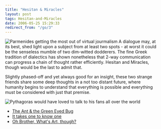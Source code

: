 ```yaml
---
title: "Hesitan & Miracles"
layout: post
tags: Hesitan-and-Miracles
date: 2006-05-25 15:29:33
redirect_from: "/go/3"
---
```


 ![Parmenides getting the most out of virtual jourmalism](/files/images/parmenides.gif)  A dialogue may, at its best, shed light upon a subject from at least two spots - 
 at worst it could be the senseless mumble of two dim-witted dodderers. 
 The fine Greek tradition of dialectics has shown nonetheless that 2-way communication can progress a chain of thought rather efficiently. 
Hesitan and Miracles, though would be the last to admit that. 

Slightly phased-off and yet always good for an insight, these two strange 
friends share some deep thoughts in a  not too distant future, where humanity 
begins to understand that everything is possible and everything must  be considered with just that premise<span class="clearfix">.</span>

![Pythagoras would have loved to talk to his fans all over the world](/files/images/pythagoras.gif) 

*   [The Ant &amp; the Green Eyed Bug](/?q=node/8)
*   [It takes one to know one](/?q=node/9)
*   [Oh Brother, What&#39;s Art, though?](/?q=node/11)